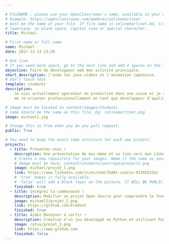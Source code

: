 ```yaml
---

# FILENAME : please use your OpenClassrooms's name, available in your url.
# Example: https://openclassrooms.com/membres/celinemartinet
# must be the name of your file. If file name is celinemartinet.md, title is celinemartinet.
# lowercase, no blank space, Capital case or special character.
title: Michael

# First name or full name
name: Michael
date: 2017-12-13 23:20

# One line.
# If you need more space, go to the next line and add 4 spaces on the left, as in 'description'.
objective: Faire de développeur web mon activité principale.
short_description: J'aime les jeux-vidéos et l'animation japonaise.
# don't touch that
template: students
description:
    Je suis actuellement operateur de production dans une usine et je souhaiterais
    me re-orienter professionnellement en tant que developpeur d'application web.

# image must be located in content/images/students
# name should be the same as this file. Eg: celinemartinet.png
image: michael2.jpg

# Change this to True when you do you pull request.
public: True

# You need to keep the exact same structure for each new project.
projects:
  - title: Présentez-vous !
    description: Une présentation de moi-même et un lien vers mon LinkedIn.
    # Create a new repository for your images. Name it the same as your nickname and profile picture.
    # Image must be here: content/students/yourrepo/project1.png
    image: michael/projet_1.png
    link: https://www.linkedin.com/in/micha%C3%ABl-coutin-91392b154/
    # 'true' makes it fully available.
    # 'false' will add a black layer on the picture. IT WILL BE PUBLIC!
    finished: true
  - title: Intégrez la communauté !
    description: Modifier un projet Open Source pour comprendre le fonctionnement de Git, de Github et des pull requests. 
    image: michael2/projet_2.png
    link: https://github.com/Eredost
    finished: true
  - title: Aidez MacGyver à sortir !
    description: Création d'un jeu développé en Python et utilisant PyGame.
    image: ratus/projet_3.png
    link: https://www.github.com
    finished: false
---
```

